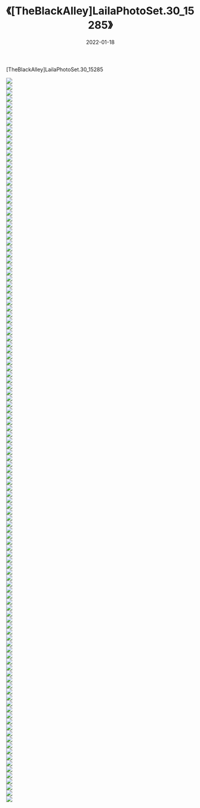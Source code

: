 ﻿---
layout: post
title:  《[TheBlackAlley]LailaPhotoSet.30_15285》
date:   2022-01-18
img: http://imgx.orgx.ga/漏D/2022/[TheBlackAlley]LailaPhotoSet.30_15285/000.jpg
categories: [美女, 清纯, 唯美]
---

[TheBlackAlley]LailaPhotoSet.30_15285

  ![](http://imgx.orgx.ga/漏D/2022/[TheBlackAlley]LailaPhotoSet.30_15285/001.jpg) <br> ![](http://imgx.orgx.ga/漏D/2022/[TheBlackAlley]LailaPhotoSet.30_15285/002.jpg) <br> ![](http://imgx.orgx.ga/漏D/2022/[TheBlackAlley]LailaPhotoSet.30_15285/003.jpg) <br> ![](http://imgx.orgx.ga/漏D/2022/[TheBlackAlley]LailaPhotoSet.30_15285/004.jpg) <br> ![](http://imgx.orgx.ga/漏D/2022/[TheBlackAlley]LailaPhotoSet.30_15285/005.jpg) <br> ![](http://imgx.orgx.ga/漏D/2022/[TheBlackAlley]LailaPhotoSet.30_15285/006.jpg) <br> ![](http://imgx.orgx.ga/漏D/2022/[TheBlackAlley]LailaPhotoSet.30_15285/007.jpg) <br> ![](http://imgx.orgx.ga/漏D/2022/[TheBlackAlley]LailaPhotoSet.30_15285/008.jpg) <br> ![](http://imgx.orgx.ga/漏D/2022/[TheBlackAlley]LailaPhotoSet.30_15285/009.jpg) <br> ![](http://imgx.orgx.ga/漏D/2022/[TheBlackAlley]LailaPhotoSet.30_15285/010.jpg) <br> ![](http://imgx.orgx.ga/漏D/2022/[TheBlackAlley]LailaPhotoSet.30_15285/011.jpg) <br> ![](http://imgx.orgx.ga/漏D/2022/[TheBlackAlley]LailaPhotoSet.30_15285/012.jpg) <br> ![](http://imgx.orgx.ga/漏D/2022/[TheBlackAlley]LailaPhotoSet.30_15285/013.jpg) <br> ![](http://imgx.orgx.ga/漏D/2022/[TheBlackAlley]LailaPhotoSet.30_15285/014.jpg) <br> ![](http://imgx.orgx.ga/漏D/2022/[TheBlackAlley]LailaPhotoSet.30_15285/015.jpg) <br> ![](http://imgx.orgx.ga/漏D/2022/[TheBlackAlley]LailaPhotoSet.30_15285/016.jpg) <br> ![](http://imgx.orgx.ga/漏D/2022/[TheBlackAlley]LailaPhotoSet.30_15285/017.jpg) <br> ![](http://imgx.orgx.ga/漏D/2022/[TheBlackAlley]LailaPhotoSet.30_15285/018.jpg) <br> ![](http://imgx.orgx.ga/漏D/2022/[TheBlackAlley]LailaPhotoSet.30_15285/019.jpg) <br> ![](http://imgx.orgx.ga/漏D/2022/[TheBlackAlley]LailaPhotoSet.30_15285/020.jpg) <br> ![](http://imgx.orgx.ga/漏D/2022/[TheBlackAlley]LailaPhotoSet.30_15285/021.jpg) <br> ![](http://imgx.orgx.ga/漏D/2022/[TheBlackAlley]LailaPhotoSet.30_15285/022.jpg) <br> ![](http://imgx.orgx.ga/漏D/2022/[TheBlackAlley]LailaPhotoSet.30_15285/023.jpg) <br> ![](http://imgx.orgx.ga/漏D/2022/[TheBlackAlley]LailaPhotoSet.30_15285/024.jpg) <br> ![](http://imgx.orgx.ga/漏D/2022/[TheBlackAlley]LailaPhotoSet.30_15285/025.jpg) <br> ![](http://imgx.orgx.ga/漏D/2022/[TheBlackAlley]LailaPhotoSet.30_15285/026.jpg) <br> ![](http://imgx.orgx.ga/漏D/2022/[TheBlackAlley]LailaPhotoSet.30_15285/027.jpg) <br> ![](http://imgx.orgx.ga/漏D/2022/[TheBlackAlley]LailaPhotoSet.30_15285/028.jpg) <br> ![](http://imgx.orgx.ga/漏D/2022/[TheBlackAlley]LailaPhotoSet.30_15285/029.jpg) <br> ![](http://imgx.orgx.ga/漏D/2022/[TheBlackAlley]LailaPhotoSet.30_15285/030.jpg) <br> ![](http://imgx.orgx.ga/漏D/2022/[TheBlackAlley]LailaPhotoSet.30_15285/031.jpg) <br> ![](http://imgx.orgx.ga/漏D/2022/[TheBlackAlley]LailaPhotoSet.30_15285/032.jpg) <br> ![](http://imgx.orgx.ga/漏D/2022/[TheBlackAlley]LailaPhotoSet.30_15285/033.jpg) <br> ![](http://imgx.orgx.ga/漏D/2022/[TheBlackAlley]LailaPhotoSet.30_15285/034.jpg) <br> ![](http://imgx.orgx.ga/漏D/2022/[TheBlackAlley]LailaPhotoSet.30_15285/035.jpg) <br> ![](http://imgx.orgx.ga/漏D/2022/[TheBlackAlley]LailaPhotoSet.30_15285/036.jpg) <br> ![](http://imgx.orgx.ga/漏D/2022/[TheBlackAlley]LailaPhotoSet.30_15285/037.jpg) <br> ![](http://imgx.orgx.ga/漏D/2022/[TheBlackAlley]LailaPhotoSet.30_15285/038.jpg) <br> ![](http://imgx.orgx.ga/漏D/2022/[TheBlackAlley]LailaPhotoSet.30_15285/039.jpg) <br> ![](http://imgx.orgx.ga/漏D/2022/[TheBlackAlley]LailaPhotoSet.30_15285/040.jpg) <br> ![](http://imgx.orgx.ga/漏D/2022/[TheBlackAlley]LailaPhotoSet.30_15285/041.jpg) <br> ![](http://imgx.orgx.ga/漏D/2022/[TheBlackAlley]LailaPhotoSet.30_15285/042.jpg) <br> ![](http://imgx.orgx.ga/漏D/2022/[TheBlackAlley]LailaPhotoSet.30_15285/043.jpg) <br> ![](http://imgx.orgx.ga/漏D/2022/[TheBlackAlley]LailaPhotoSet.30_15285/044.jpg) <br> ![](http://imgx.orgx.ga/漏D/2022/[TheBlackAlley]LailaPhotoSet.30_15285/045.jpg) <br> ![](http://imgx.orgx.ga/漏D/2022/[TheBlackAlley]LailaPhotoSet.30_15285/046.jpg) <br> ![](http://imgx.orgx.ga/漏D/2022/[TheBlackAlley]LailaPhotoSet.30_15285/047.jpg) <br> ![](http://imgx.orgx.ga/漏D/2022/[TheBlackAlley]LailaPhotoSet.30_15285/048.jpg) <br> ![](http://imgx.orgx.ga/漏D/2022/[TheBlackAlley]LailaPhotoSet.30_15285/049.jpg) <br> ![](http://imgx.orgx.ga/漏D/2022/[TheBlackAlley]LailaPhotoSet.30_15285/050.jpg) <br> ![](http://imgx.orgx.ga/漏D/2022/[TheBlackAlley]LailaPhotoSet.30_15285/051.jpg) <br> ![](http://imgx.orgx.ga/漏D/2022/[TheBlackAlley]LailaPhotoSet.30_15285/052.jpg) <br> ![](http://imgx.orgx.ga/漏D/2022/[TheBlackAlley]LailaPhotoSet.30_15285/053.jpg) <br> ![](http://imgx.orgx.ga/漏D/2022/[TheBlackAlley]LailaPhotoSet.30_15285/054.jpg) <br> ![](http://imgx.orgx.ga/漏D/2022/[TheBlackAlley]LailaPhotoSet.30_15285/055.jpg) <br> ![](http://imgx.orgx.ga/漏D/2022/[TheBlackAlley]LailaPhotoSet.30_15285/056.jpg) <br> ![](http://imgx.orgx.ga/漏D/2022/[TheBlackAlley]LailaPhotoSet.30_15285/057.jpg) <br> ![](http://imgx.orgx.ga/漏D/2022/[TheBlackAlley]LailaPhotoSet.30_15285/058.jpg) <br> ![](http://imgx.orgx.ga/漏D/2022/[TheBlackAlley]LailaPhotoSet.30_15285/059.jpg) <br> ![](http://imgx.orgx.ga/漏D/2022/[TheBlackAlley]LailaPhotoSet.30_15285/060.jpg) <br> ![](http://imgx.orgx.ga/漏D/2022/[TheBlackAlley]LailaPhotoSet.30_15285/061.jpg) <br> ![](http://imgx.orgx.ga/漏D/2022/[TheBlackAlley]LailaPhotoSet.30_15285/062.jpg) <br> ![](http://imgx.orgx.ga/漏D/2022/[TheBlackAlley]LailaPhotoSet.30_15285/063.jpg) <br> ![](http://imgx.orgx.ga/漏D/2022/[TheBlackAlley]LailaPhotoSet.30_15285/064.jpg) <br> ![](http://imgx.orgx.ga/漏D/2022/[TheBlackAlley]LailaPhotoSet.30_15285/065.jpg) <br> ![](http://imgx.orgx.ga/漏D/2022/[TheBlackAlley]LailaPhotoSet.30_15285/066.jpg) <br> ![](http://imgx.orgx.ga/漏D/2022/[TheBlackAlley]LailaPhotoSet.30_15285/067.jpg) <br> ![](http://imgx.orgx.ga/漏D/2022/[TheBlackAlley]LailaPhotoSet.30_15285/068.jpg) <br> ![](http://imgx.orgx.ga/漏D/2022/[TheBlackAlley]LailaPhotoSet.30_15285/069.jpg) <br> ![](http://imgx.orgx.ga/漏D/2022/[TheBlackAlley]LailaPhotoSet.30_15285/070.jpg) <br> ![](http://imgx.orgx.ga/漏D/2022/[TheBlackAlley]LailaPhotoSet.30_15285/071.jpg) <br> ![](http://imgx.orgx.ga/漏D/2022/[TheBlackAlley]LailaPhotoSet.30_15285/072.jpg) <br> ![](http://imgx.orgx.ga/漏D/2022/[TheBlackAlley]LailaPhotoSet.30_15285/073.jpg) <br> ![](http://imgx.orgx.ga/漏D/2022/[TheBlackAlley]LailaPhotoSet.30_15285/074.jpg) <br> ![](http://imgx.orgx.ga/漏D/2022/[TheBlackAlley]LailaPhotoSet.30_15285/075.jpg) <br> ![](http://imgx.orgx.ga/漏D/2022/[TheBlackAlley]LailaPhotoSet.30_15285/076.jpg) <br> ![](http://imgx.orgx.ga/漏D/2022/[TheBlackAlley]LailaPhotoSet.30_15285/077.jpg) <br> ![](http://imgx.orgx.ga/漏D/2022/[TheBlackAlley]LailaPhotoSet.30_15285/078.jpg) <br> ![](http://imgx.orgx.ga/漏D/2022/[TheBlackAlley]LailaPhotoSet.30_15285/079.jpg) <br> ![](http://imgx.orgx.ga/漏D/2022/[TheBlackAlley]LailaPhotoSet.30_15285/080.jpg) <br> ![](http://imgx.orgx.ga/漏D/2022/[TheBlackAlley]LailaPhotoSet.30_15285/081.jpg) <br> ![](http://imgx.orgx.ga/漏D/2022/[TheBlackAlley]LailaPhotoSet.30_15285/082.jpg) <br> ![](http://imgx.orgx.ga/漏D/2022/[TheBlackAlley]LailaPhotoSet.30_15285/083.jpg) <br> ![](http://imgx.orgx.ga/漏D/2022/[TheBlackAlley]LailaPhotoSet.30_15285/084.jpg) <br> ![](http://imgx.orgx.ga/漏D/2022/[TheBlackAlley]LailaPhotoSet.30_15285/085.jpg) <br> ![](http://imgx.orgx.ga/漏D/2022/[TheBlackAlley]LailaPhotoSet.30_15285/086.jpg) <br> ![](http://imgx.orgx.ga/漏D/2022/[TheBlackAlley]LailaPhotoSet.30_15285/087.jpg) <br> ![](http://imgx.orgx.ga/漏D/2022/[TheBlackAlley]LailaPhotoSet.30_15285/088.jpg) <br> ![](http://imgx.orgx.ga/漏D/2022/[TheBlackAlley]LailaPhotoSet.30_15285/089.jpg) <br> ![](http://imgx.orgx.ga/漏D/2022/[TheBlackAlley]LailaPhotoSet.30_15285/090.jpg) <br> ![](http://imgx.orgx.ga/漏D/2022/[TheBlackAlley]LailaPhotoSet.30_15285/091.jpg) <br> ![](http://imgx.orgx.ga/漏D/2022/[TheBlackAlley]LailaPhotoSet.30_15285/092.jpg) <br> ![](http://imgx.orgx.ga/漏D/2022/[TheBlackAlley]LailaPhotoSet.30_15285/093.jpg) <br> ![](http://imgx.orgx.ga/漏D/2022/[TheBlackAlley]LailaPhotoSet.30_15285/094.jpg) <br> ![](http://imgx.orgx.ga/漏D/2022/[TheBlackAlley]LailaPhotoSet.30_15285/095.jpg) <br> ![](http://imgx.orgx.ga/漏D/2022/[TheBlackAlley]LailaPhotoSet.30_15285/096.jpg) <br> ![](http://imgx.orgx.ga/漏D/2022/[TheBlackAlley]LailaPhotoSet.30_15285/097.jpg) <br> ![](http://imgx.orgx.ga/漏D/2022/[TheBlackAlley]LailaPhotoSet.30_15285/098.jpg) <br> ![](http://imgx.orgx.ga/漏D/2022/[TheBlackAlley]LailaPhotoSet.30_15285/099.jpg) <br> ![](http://imgx.orgx.ga/漏D/2022/[TheBlackAlley]LailaPhotoSet.30_15285/100.jpg) <br> ![](http://imgx.orgx.ga/漏D/2022/[TheBlackAlley]LailaPhotoSet.30_15285/101.jpg) <br> ![](http://imgx.orgx.ga/漏D/2022/[TheBlackAlley]LailaPhotoSet.30_15285/102.jpg) <br> ![](http://imgx.orgx.ga/漏D/2022/[TheBlackAlley]LailaPhotoSet.30_15285/103.jpg) <br> ![](http://imgx.orgx.ga/漏D/2022/[TheBlackAlley]LailaPhotoSet.30_15285/104.jpg) <br> ![](http://imgx.orgx.ga/漏D/2022/[TheBlackAlley]LailaPhotoSet.30_15285/105.jpg) <br> ![](http://imgx.orgx.ga/漏D/2022/[TheBlackAlley]LailaPhotoSet.30_15285/106.jpg) <br> ![](http://imgx.orgx.ga/漏D/2022/[TheBlackAlley]LailaPhotoSet.30_15285/107.jpg) <br> ![](http://imgx.orgx.ga/漏D/2022/[TheBlackAlley]LailaPhotoSet.30_15285/108.jpg) <br> ![](http://imgx.orgx.ga/漏D/2022/[TheBlackAlley]LailaPhotoSet.30_15285/109.jpg) <br> ![](http://imgx.orgx.ga/漏D/2022/[TheBlackAlley]LailaPhotoSet.30_15285/110.jpg) <br> ![](http://imgx.orgx.ga/漏D/2022/[TheBlackAlley]LailaPhotoSet.30_15285/111.jpg) <br> ![](http://imgx.orgx.ga/漏D/2022/[TheBlackAlley]LailaPhotoSet.30_15285/112.jpg) <br> ![](http://imgx.orgx.ga/漏D/2022/[TheBlackAlley]LailaPhotoSet.30_15285/113.jpg) <br> ![](http://imgx.orgx.ga/漏D/2022/[TheBlackAlley]LailaPhotoSet.30_15285/114.jpg) <br> ![](http://imgx.orgx.ga/漏D/2022/[TheBlackAlley]LailaPhotoSet.30_15285/115.jpg) <br> ![](http://imgx.orgx.ga/漏D/2022/[TheBlackAlley]LailaPhotoSet.30_15285/116.jpg) <br> ![](http://imgx.orgx.ga/漏D/2022/[TheBlackAlley]LailaPhotoSet.30_15285/117.jpg) <br> ![](http://imgx.orgx.ga/漏D/2022/[TheBlackAlley]LailaPhotoSet.30_15285/118.jpg) <br> ![](http://imgx.orgx.ga/漏D/2022/[TheBlackAlley]LailaPhotoSet.30_15285/119.jpg) <br> ![](http://imgx.orgx.ga/漏D/2022/[TheBlackAlley]LailaPhotoSet.30_15285/120.jpg) <br> ![](http://imgx.orgx.ga/漏D/2022/[TheBlackAlley]LailaPhotoSet.30_15285/121.jpg) <br>